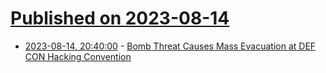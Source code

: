 # [Published on 2023-08-14](index.md)

* [2023-08-14, 20:40:00](https://yro.slashdot.org/story/23/08/14/2028226/bomb-threat-causes-mass-evacuation-at-def-con-hacking-convention?utm_source=rss1.0mainlinkanon&utm_medium=feed) - [Bomb Threat Causes Mass Evacuation at DEF CON Hacking Convention](https://yro.slashdot.org/story/23/08/14/2028226/bomb-threat-causes-mass-evacuation-at-def-con-hacking-convention?utm_source=rss1.0mainlinkanon&utm_medium=feed)
